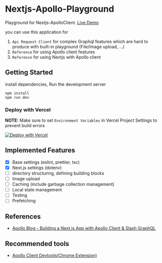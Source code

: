 # Nextjs-Apollo-Playground

Playground for Nextjs-ApolloClient. [Live Demo](https://nextjs-apollo-playground.vercel.app/)

you can use this application for

1. `Api Request Client` for complex Graphql features which are hard to produce with built-in playground (File/Image upload, ...)
2. `Reference` for using Apollo client features
3. `Reference` for using Nextjs with Apollo client

## Getting Started

install dependencies, Run the development server

```shell
npm install
npm run dev
```

### Deploy with Vercel

**NOTE:** Make sure to set `Environment Variables` in Vercel Project Settings to prevent build errors

[![Deploy with Vercel](https://zeit.co/button)](https://zeit.co/import/project?template=https://github.com/greatSumini/nextjs-apollo-playground)

## Implemented Features

- [x] Base settings (eslint, prettier, tsc)
- [x] Next.js settings (dotenv)
- [ ] directory structuring, defining building blocks
- [ ] Image upload
- [ ] Caching (include garbage collection management)
- [ ] Local state management
- [ ] Testing
- [ ] Prefetching

## References

- [Apollo Blog - Building a Next.js App with Apollo Client & Slash GraphQL](https://www.apollographql.com/blog/building-a-next-js-app-with-apollo-client-slash-graphql/)

## Recommended tools

- [Apollo Client Devtools(Chrome Extension)](https://chrome.google.com/webstore/detail/apollo-client-devtools/jdkknkkbebbapilgoeccciglkfbmbnfm)
